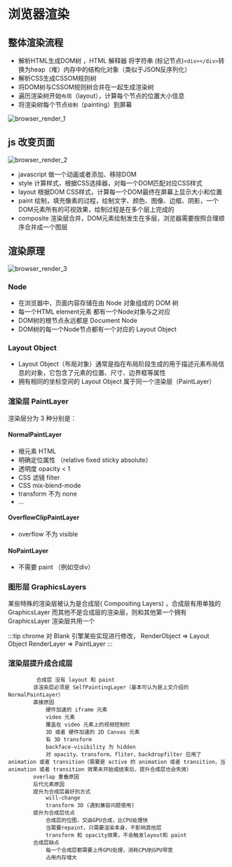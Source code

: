 # 浏览器渲染
	
## 整体渲染流程
* 解析HTML生成DOM树			，HTML 解释器 将字符串 (标记节点)`<div></div>`转换为heap（堆）内存中的结构化对象（类似于JSON反序列化）
*	解析CSS生成CSSOM规则树
*	将DOM树与CSSOM规则树合并在一起生成渲染树
*	遍历渲染树开始`布局`（layout），计算每个节点的位置大小信息
*	将渲染树每个节点`绘制`（painting）到屏幕

![browser_render_1](/img/browser_render_1.png)


## js 改变页面
![browser_render_2](/img/browser_render_2.png)

* javascript 做一个动画或者添加、移除DOM
* style 计算样式，根据CSS选择器，对每一个DOM匹配对应CSS样式
* layout 根据DOM CSS样式，计算每一个DOM最终在屏幕上显示大小和位置
* paint 绘制，填充像素的过程，绘制文字、颜色、图像、边框、阴影，一个DOM元素所有的可视效果，绘制过程是在多个层上完成的
* composite 渲染层合并，DOM元素绘制发生在多层，浏览器需要按照合理顺序合并成一个图层

## 渲染原理
![browser_render_3](/img/browser_render_3.png)

### Node
*	在浏览器中，页面内容存储在由 Node 对象组成的 DOM 树
*	每一个HTML element元素 都有一个Node对象与之对应
*	DOM树的根节点永远都是 Document Node
*	DOM树的每一个Node节点都有一个对应的 Layout Object

### Layout Object
* Layout Object（布局对象）通常是指在布局阶段生成的用于描述元素布局信息的对象，它包含了元素的位置、尺寸、边界框等属性
* 拥有相同的坐标空间的 Layout Object 属于同一个渲染层（PaintLayer）

### 渲染层 PaintLayer
渲染层分为 3 种分别是：
#### NormalPaintLayer
*	根元素 HTML
*	明确定位属性 （relative fixed  sticky absolute）
*	透明度 opacity < 1
*	CSS 滤镜 filter
*	CSS mix-blend-mode 
*	transform 不为 none
*	...
####	OverflowClipPaintLayer
* overflow 不为 visible
####	NoPaintLayer
* 不需要 paint （例如空div）

### 图形层 GraphicsLayers
某些特殊的渲染层被认为是合成层( Compositing Layers) ，合成层有用单独的 GraphicsLayer
而其他不是合成层的渲染层，则和其他第一个拥有 GraphicsLayer 渲染层共用一个

:::tip
chrome 对 Blank 引擎某些实现进行修改， RenderObject  => Layout Object   RenderLayer => PaintLayer
:::


###	渲染层提升成合成层
			 合成层 没有 layout 和 paint
			该渲染层必须是 SelfPaintingLayer（基本可认为是上文介绍的 NormalPaintLayer）
			直接原因
				硬件加速的 iframe 元素
				video 元素
				覆盖在 video 元素上的视频控制栏
				3D 或者 硬件加速的 2D Canvas 元素
				有 3D transform
				backface-visibility 为 hidden
				对 opacity、transform、fliter、backdropfilter 应用了 animation 或者 transition（需要是 active 的 animation 或者 transition，当 animation 或者 transition 效果未开始或结束后，提升合成层也会失效）
			overlap 重叠原因
			后代元素原因
			提升为合成层最好的方式
				will-change
				transform 3D (遇到兼容问题使用)
			提升为合成层优点
				合成层的位图，交由GPU合成，比CPU处理快
				当需要repaint，只需要渲染本身，不影响其他层
				transform 和 opacity效果，不会触发layout和 paint
			合成层缺点
				每一个合成层都需要上传GPU处理，消耗CPU到GPU带宽
				占用内存增大